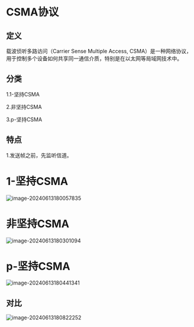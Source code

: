 # CSMA协议

## 定义

载波侦听多路访问（Carrier Sense Multiple Access, CSMA）是一种网络协议，用于控制多个设备如何共享同一通信介质，特别是在以太网等局域网技术中。

## 分类

1.1-坚持CSMA

2.非坚持CSMA

3.p-坚持CSMA

## 特点

1.发送帧之前，先监听信道。

# 1-坚持CSMA

![image-20240613180057835](../TyporaImage/image-20240613180057835.png)

# 非坚持CSMA

![image-20240613180301094](../TyporaImage/image-20240613180301094.png)

# p-坚持CSMA

![image-20240613180441341](../TyporaImage/image-20240613180441341.png)

## 对比

![image-20240613180822252](../TyporaImage/image-20240613180822252.png)